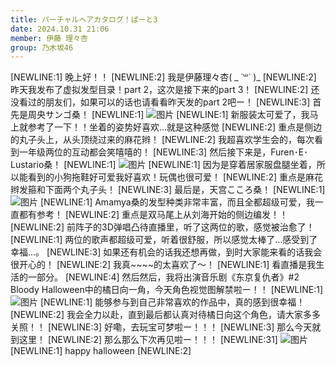 ```yaml
---
title: バーチャルヘアカタログ！ぱーと3
date: 2024.10.31 21:06
member: 伊藤 理々杏
group: 乃木坂46
---
```


[NEWLINE:1]
晚上好！！
[NEWLINE:2]
我是伊藤理々杏( _ ˙꒳​˙ )_
[NEWLINE:2]
昨天我发布了虚拟发型目录！part 2，这次是接下来的part 3！
[NEWLINE:2]
还没看过的朋友们，如果可以的话也请看看昨天发的part 2吧ー！
[NEWLINE:3]
首先是周央サンゴ桑！
[NEWLINE:1]
![图片](https://www.nogizaka46.com/files/46/diary/n46/MEMBER/moblog/202410/mobxA7Rq2.png)
[NEWLINE:1]
新服装太可爱了，我马上就参考了一下！！坐着的姿势好喜欢…就是这种感觉
[NEWLINE:2]
重点是侧边的丸子头上，从头顶绕过来的麻花辫！
[NEWLINE:2]
我超喜欢学生会的，每次看到一年级两位的互动都会笑嘻嘻的！
[NEWLINE:3]
然后接下来是，Furen･E･Lustario桑！
[NEWLINE:1]
![图片](https://www.nogizaka46.com/files/46/diary/n46/MEMBER/moblog/202410/mobENVr2y.png)
[NEWLINE:1]
因为是穿着居家服盘腿坐着，所以能看到的小狗拖鞋好可爱我好喜欢！玩偶也很可爱！
[NEWLINE:2]
重点是麻花辫发箍和下面两个丸子头！
[NEWLINE:3]
最后是，天宫こころ桑！
[NEWLINE:1]
![图片](https://www.nogizaka46.com/files/46/diary/n46/MEMBER/moblog/202410/mobiIWHU8.png)
[NEWLINE:1]
Amamya桑的发型种类非常丰富，而且全都超级可爱，我一直都有参考！
[NEWLINE:2]
重点是双马尾上从刘海开始的侧边编发！！
[NEWLINE:2]
前阵子的3D弹唱凸待直播里，听了这两位的歌，感觉被治愈了！
[NEWLINE:1]
两位的歌声都超级可爱，听着很舒服，所以感觉太棒了…感受到了幸福…。
[NEWLINE:3]
如果还有机会的话我还想再做，到时大家能来看的话我会很开心的！
[NEWLINE:2]
我真~~~~的太喜欢了〜！
[NEWLINE:1]
看直播是我生活的一部分。
[NEWLINE:4]
然后然后，我将出演音乐剧《东京复仇者》#2 Bloody Halloween中的橘日向一角，今天角色视觉图解禁啦ー！！
[NEWLINE:1]
![图片](https://www.nogizaka46.com/files/46/diary/n46/MEMBER/moblog/202410/mobiP3JSz.jpg)
[NEWLINE:1]
能够参与到自己非常喜欢的作品中，真的感到很幸福！
[NEWLINE:2]
我会全力以赴，直到最后都认真对待橘日向这个角色，请大家多多关照！！
[NEWLINE:3]
好嘞，去玩宝可梦啦ー！！！
[NEWLINE:3]
那么今天就到这里！
[NEWLINE:2]
那么那么下次再见啦ー！！！
[NEWLINE:31]
![图片](https://www.nogizaka46.com/files/46/diary/n46/MEMBER/moblog/202410/mob1CZ7wx.jpg)
[NEWLINE:1]
happy halloween
[NEWLINE:2]
